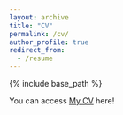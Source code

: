 ```yaml
---
layout: archive
title: "CV"
permalink: /cv/
author_profile: true
redirect_from:
  - /resume
---
```


{% include base_path %}

You can access [My CV](https://github.com/Precioux/Precioux.github.io/blob/master/files/SaminMahdipour_CV.pdf) here!
